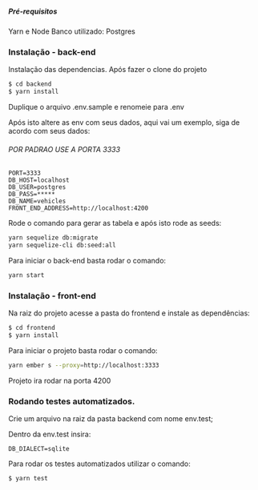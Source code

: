 ##### Pré-requisitos
Yarn e Node
Banco utilizado: Postgres
### Instalação - back-end

Instalação das dependencias.
Após fazer o clone do projeto
```sh
$ cd backend
$ yarn install
```
Duplique o arquivo .env.sample e renomeie para .env 

Após isto altere as env com seus dados, aqui vai um exemplo, siga de acordo com seus dados:
###### POR PADRAO USE A PORTA 3333
```
PORT=3333
DB_HOST=localhost
DB_USER=postgres
DB_PASS=*****
DB_NAME=vehicles
FRONT_END_ADDRESS=http://localhost:4200
```
Rode o comando para gerar as tabela e após isto rode as seeds:
```sh
yarn sequelize db:migrate
yarn sequelize-cli db:seed:all
```

Para iniciar o back-end basta rodar o comando:

```sh
yarn start
```
### Instalação - front-end

Na raiz do projeto acesse a pasta do frontend e instale as dependências:

```sh
$ cd frontend
$ yarn install 
```

Para iniciar o projeto basta rodar o comando:

```sh
yarn ember s --proxy=http://localhost:3333
```

Projeto ira rodar na porta 4200

### Rodando testes automatizados.
Crie um arquivo na raiz da pasta backend com nome env.test;

Dentro da env.test insira:
```
DB_DIALECT=sqlite
```

Para rodar os testes automatizados utilizar o comando:

```sh
$ yarn test 
```

